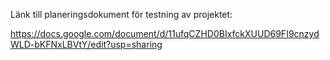 Länk till planeringsdokument för testning av projektet:


https://docs.google.com/document/d/11ufqCZHD0BIxfckXUUD69FI9cnzydWLD-bKFNxLBVtY/edit?usp=sharing
